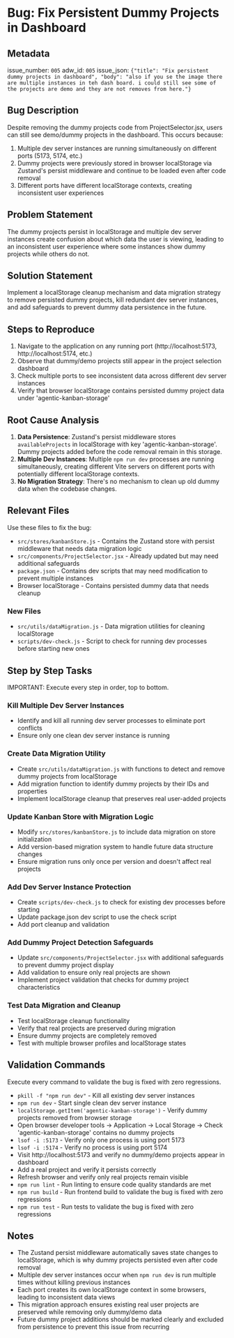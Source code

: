 # Bug: Fix Persistent Dummy Projects in Dashboard

## Metadata
issue_number: `005`
adw_id: `005`
issue_json: `{"title": "Fix persistent dummy projects in dashboard", "body": "also if you se the image there are multiple instances in teh dash board. i could still see some of the projects are demo and they are not removes from here."}`

## Bug Description
Despite removing the dummy projects code from ProjectSelector.jsx, users can still see demo/dummy projects in the dashboard. This occurs because:
1. Multiple dev server instances are running simultaneously on different ports (5173, 5174, etc.)
2. Dummy projects were previously stored in browser localStorage via Zustand's persist middleware and continue to be loaded even after code removal
3. Different ports have different localStorage contexts, creating inconsistent user experiences

## Problem Statement
The dummy projects persist in localStorage and multiple dev server instances create confusion about which data the user is viewing, leading to an inconsistent user experience where some instances show dummy projects while others do not.

## Solution Statement
Implement a localStorage cleanup mechanism and data migration strategy to remove persisted dummy projects, kill redundant dev server instances, and add safeguards to prevent dummy data persistence in the future.

## Steps to Reproduce
1. Navigate to the application on any running port (http://localhost:5173, http://localhost:5174, etc.)
2. Observe that dummy/demo projects still appear in the project selection dashboard
3. Check multiple ports to see inconsistent data across different dev server instances
4. Verify that browser localStorage contains persisted dummy project data under 'agentic-kanban-storage'

## Root Cause Analysis
1. **Data Persistence**: Zustand's persist middleware stores `availableProjects` in localStorage with key 'agentic-kanban-storage'. Dummy projects added before the code removal remain in this storage.
2. **Multiple Dev Instances**: Multiple `npm run dev` processes are running simultaneously, creating different Vite servers on different ports with potentially different localStorage contexts.
3. **No Migration Strategy**: There's no mechanism to clean up old dummy data when the codebase changes.

## Relevant Files
Use these files to fix the bug:

- `src/stores/kanbanStore.js` - Contains the Zustand store with persist middleware that needs data migration logic
- `src/components/ProjectSelector.jsx` - Already updated but may need additional safeguards
- `package.json` - Contains dev scripts that may need modification to prevent multiple instances
- Browser localStorage - Contains persisted dummy data that needs cleanup

### New Files
- `src/utils/dataMigration.js` - Data migration utilities for cleaning localStorage
- `scripts/dev-check.js` - Script to check for running dev processes before starting new ones

## Step by Step Tasks
IMPORTANT: Execute every step in order, top to bottom.

### Kill Multiple Dev Server Instances
- Identify and kill all running dev server processes to eliminate port conflicts
- Ensure only one clean dev server instance is running

### Create Data Migration Utility
- Create `src/utils/dataMigration.js` with functions to detect and remove dummy projects from localStorage
- Add migration function to identify dummy projects by their IDs and properties
- Implement localStorage cleanup that preserves real user-added projects

### Update Kanban Store with Migration Logic
- Modify `src/stores/kanbanStore.js` to include data migration on store initialization
- Add version-based migration system to handle future data structure changes
- Ensure migration runs only once per version and doesn't affect real projects

### Add Dev Server Instance Protection
- Create `scripts/dev-check.js` to check for existing dev processes before starting
- Update package.json dev script to use the check script
- Add port cleanup and validation

### Add Dummy Project Detection Safeguards
- Update `src/components/ProjectSelector.jsx` with additional safeguards to prevent dummy project display
- Add validation to ensure only real projects are shown
- Implement project validation that checks for dummy project characteristics

### Test Data Migration and Cleanup
- Test localStorage cleanup functionality
- Verify that real projects are preserved during migration
- Ensure dummy projects are completely removed
- Test with multiple browser profiles and localStorage states

## Validation Commands
Execute every command to validate the bug is fixed with zero regressions.

- `pkill -f "npm run dev"` - Kill all existing dev server instances
- `npm run dev` - Start single clean dev server instance
- `localStorage.getItem('agentic-kanban-storage')` - Verify dummy projects removed from browser storage
- Open browser developer tools → Application → Local Storage → Check 'agentic-kanban-storage' contains no dummy projects
- `lsof -i :5173` - Verify only one process is using port 5173
- `lsof -i :5174` - Verify no process is using port 5174
- Visit http://localhost:5173 and verify no dummy/demo projects appear in dashboard
- Add a real project and verify it persists correctly
- Refresh browser and verify only real projects remain visible
- `npm run lint` - Run linting to ensure code quality standards are met
- `npm run build` - Run frontend build to validate the bug is fixed with zero regressions
- `npm run test` - Run tests to validate the bug is fixed with zero regressions

## Notes
- The Zustand persist middleware automatically saves state changes to localStorage, which is why dummy projects persisted even after code removal
- Multiple dev server instances occur when `npm run dev` is run multiple times without killing previous instances
- Each port creates its own localStorage context in some browsers, leading to inconsistent data views
- This migration approach ensures existing real user projects are preserved while removing only dummy/demo data
- Future dummy project additions should be marked clearly and excluded from persistence to prevent this issue from recurring